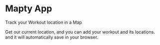 # Mapty App
 Track your Workout location in a Map

Get our current location, and you can add your workout and its locations.
and it will automatically save in your browser.
